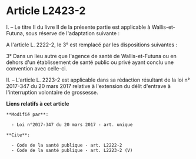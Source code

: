 # Article L2423-2

I. – Le titre II du livre II de la présente partie est applicable à Wallis-et-Futuna, sous réserve de l'adaptation
suivante : 

A l'article L. 2222-2, le 3° est remplacé par les dispositions suivantes : 

3° Dans un lieu autre que l'agence de santé de Wallis-et-Futuna ou en dehors d'un établissement de santé public ou privé
ayant conclu une convention avec celle-ci. 

II. – L'article L. 2223-2 est applicable dans sa rédaction résultant de la loi n° 2017-347 du 20 mars 2017 relative à
l'extension du délit d'entrave à l'interruption volontaire de grossesse.

**Liens relatifs à cet article**

	**Modifié par**:

	  - Loi n°2017-347 du 20 mars 2017 - art. unique

	**Cite**:

	  - Code de la santé publique - art. L2222-2
	  - Code de la santé publique - art. L2223-2 (V)
